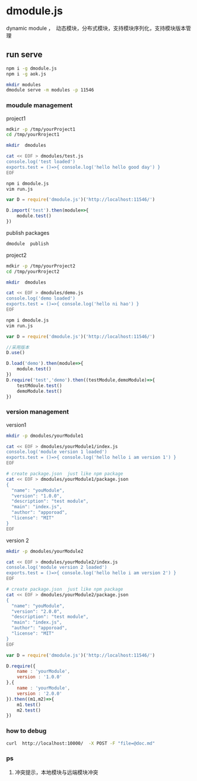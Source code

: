 # dmodule.js
dynamic module ，　动态模块，分布式模块，支持模块序列化，支持模块版本管理



## run serve

```bash
npm i -g dmodule.js
npm i -g aok.js

mkdir modules
dmodule serve -m modules -p 11546
```

### moudule management

project1

```bash
mdkir -p /tmp/yourProject1
cd /tmp/yourRroject1

mkdir  dmodules

cat << EOF > dmodules/test.js
console.log('test loaded')
exports.test = ()=>{ console.log('hello hello good day') }
EOF

npm i dmodule.js
vim run.js
```

```js
var D = require('dmodule.js')('http://localhost:11546/')

D.import('test').then(module=>{
    module.test()
})
```

publish packages

```bash
dmodule  publish
```



project2

```bash
mdkir -p /tmp/yourProject2
cd /tmp/yourRroject2

mkdir  dmodules

cat << EOF > dmodules/demo.js
console.log('demo loaded')
exports.test = ()=>{ console.log('hello ni hao') }
EOF

npm i dmodule.js
vim run.js
```

```js
var D = require('dmodule.js')('http://localhost:11546/')

//采用版本
D.use()

D.load('demo').then(module=>{
    module.test()
})
D.require('test','demo').then((testModule,demoModule)=>{
    testMdoule.test()
    demoModule.test()
})
```



### version management

version1

```bash
mkdir -p dmodules/yourModule1

cat << EOF > dmodules/yourModule1/index.js
console.log('module version 1 loaded')
exports.test = ()=>{ console.log('hello hello i am version 1') }
EOF

# create package.json  just like npm package
cat << EOF > dmodules/yourModule1/package.json
{
  "name": "youModule",
  "version": "1.0.0",
  "description": "test module",
  "main": "index.js",
  "author": "apporoad",
  "license": "MIT"
}
EOF

```

version 2

```bash
mkdir -p dmodules/yourModule2

cat << EOF > dmodules/yourModule2/index.js
console.log('module version 2 loaded')
exports.test = ()=>{ console.log('hello hello i am version 2') }
EOF

# create package.json  just like npm package
cat << EOF > dmodules/yourModule2/package.json
{
  "name": "youModule",
  "version": "2.0.0",
  "description": "test module",
  "main": "index.js",
  "author": "apporoad",
  "license": "MIT"
}
EOF

```

```js
var D = require('dmodule.js')('http://localhost:11546/')

D.require({
    name : 'yourModule',
    version : '1.0.0'
},{
    name : 'yourModule',
    version : '2.0.0'
}).then((m1,m2)=>{
    m1.test()
    m2.test()
})
```




### how to debug
```bash
curl  http://localhost:10000/  -X POST -F "file=@doc.md"
```


### ps
1. 冲突提示，本地模块与远端模块冲突